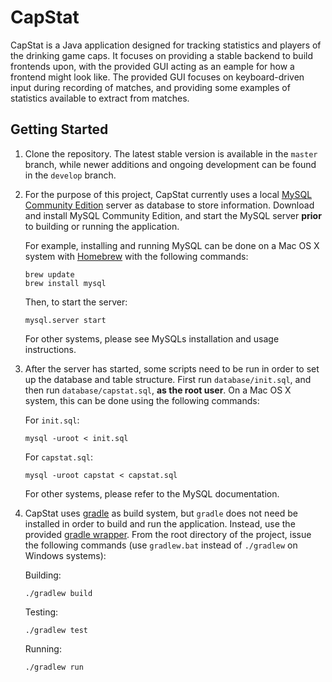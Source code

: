 CapStat
=======

CapStat is a Java application designed for tracking statistics and players of the drinking game caps. It focuses on providing a stable backend to build frontends upon, with the provided GUI acting as an eample for how a frontend might look like. The provided GUI focuses on keyboard-driven input during recording of matches, and providing some examples of statistics available to extract from matches.

## Getting Started
1.  Clone the repository. The latest stable version is available in the `master` branch, while newer additions and ongoing development can be found in the `develop` branch.
2.  For the purpose of this project, CapStat currently uses a local [MySQL Community Edition](https://www.mysql.com/products/community/) server as database to store information. Download and install MySQL Community Edition, and start the MySQL server **prior** to building or running the application.

    For example, installing and running MySQL can be done on a Mac OS X system with [Homebrew](http://brew.sh/) with the following commands:

        brew update
        brew install mysql

    Then, to start the server:

        mysql.server start

    For other systems, please see MySQLs installation and usage instructions.

3.  After the server has started, some scripts need to be run in order to set up the database and table structure. First run `database/init.sql`, and then run `database/capstat.sql`, **as the root user**. On a Mac OS X system, this can be done using the following commands:

    For `init.sql`:

        mysql -uroot < init.sql

    For `capstat.sql`:

        mysql -uroot capstat < capstat.sql

    For other systems, please refer to the MySQL documentation.

4.  CapStat uses [gradle](http://gradle.org/) as build system, but `gradle` does not need be installed in order to build and run the application. Instead, use the provided [gradle wrapper](https://docs.gradle.org/current/userguide/gradle_wrapper.html). From the root directory of the project, issue the following commands (use `gradlew.bat` instead of `./gradlew` on Windows systems):

    Building:

        ./gradlew build

    Testing:

        ./gradlew test

    Running:

        ./gradlew run
